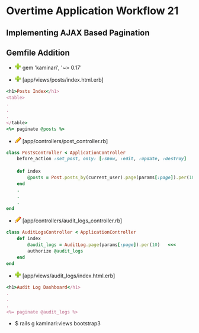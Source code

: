 # Overtime Application Workflow 21

## Implementing AJAX Based Pagination

## Gemfile Addition

* ![add](plus.png) gem 'kaminari', '~> 0.17'

- ![add](plus.png) [app/views/posts/index.html.erb]
```rb
<h1>Posts Index</h1>
<table>
.
.
.
</table>
<%= paginate @posts %>
```

- ![edit](edit.png) [app/controllers/post_controller.rb]
```rb
class PostsController < ApplicationController
	before_action :set_post, only: [:show, :edit, :update, :destroy]

	def index
		@posts = Post.posts_by(current_user).page(params[:page]).per(10)   <<<
	end
	.
	.
	.
end
```

- ![edit](edit.png) [app/controllers/audit_logs_controller.rb]
```rb
class AuditLogsController < ApplicationController
	def index
		@audit_logs = AuditLog.page(params[:page]).per(10)   <<<
		authorize @audit_logs
	end
end
```

- ![add](plus.png) [app/views/audit_logs/index.html.erb]
```rb
<h1>Audit Log Dashboard</h1>
.
.
.
<%= paginate @audit_logs %>
```

- $ rails g kaminari:views bootstrap3